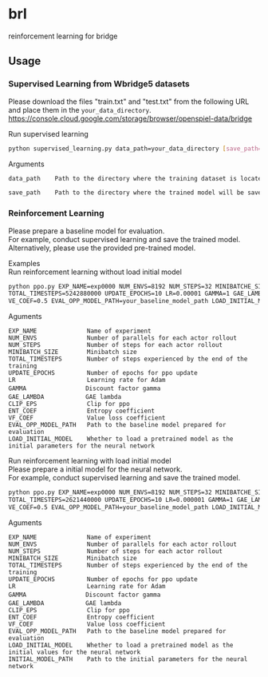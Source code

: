 # brl
reinforcement learning for bridge

## Usage
### Supervised Learning from Wbridge5 datasets
Please download the files "train.txt" and "test.txt" from the following URL and place them in the `your_data_directory`.
https://console.cloud.google.com/storage/browser/openspiel-data/bridge  

Run supervised learning
```bash
python supervised_learning.py data_path=your_data_directory [save_path=your_model_directory]
```

Arguments
```bash
data_path    Path to the directory where the training dataset is located

save_path    Path to the directory where the trained model will be saved
```
### Reinforcement Learning
Please prepare a baseline model for evaluation.  
For example, conduct supervised learning and save the trained model.
Alternatively, please use the provided pre-trained model.  

Examples  
Run reinforcement learning without load initial model

```bash
python ppo.py EXP_NAME=exp0000 NUM_ENVS=8192 NUM_STEPS=32 MINIBATCHE_SIZE=1024 \
TOTAL_TIMESTEPS=5242880000 UPDATE_EPOCHS=10 LR=0.00001 GAMMA=1 GAE_LAMBDA=0.95 ENT_COEF=0.001 \
VE_COEF=0.5 EVAL_OPP_MODEL_PATH=your_baseline_model_path LOAD_INITIAL_MODEL=False 
```
Aguments
```
EXP_NAME              Name of experiment
NUM_ENVS              Number of parallels for each actor rollout
NUM_STEPS             Number of steps for each actor rollout
MINIBATCH_SIZE        Minibatch size
TOTAL_TIMESTEPS       Number of steps experienced by the end of the training
UPDATE_EPOCHS         Number of epochs for ppo update
LR                    Learning rate for Adam
GAMMA　　　　　　　　　　Discount factor gamma
GAE_LAMBDA　　　　　　　GAE lambda
CLIP_EPS              Clip for ppo
ENT_COEF              Entropy coefficient
VF_COEF               Value loss coefficient
EVAL_OPP_MODEL_PATH   Path to the baseline model prepared for evaluation
LOAD_INITIAL_MODEL    Whether to load a pretrained model as the initial parameters for the neural network
```

Run reinforcement learning with load initial model  
Please prepare a initial model for the neural network.  
For example, conduct supervised learning and save the trained model.

```bash
python ppo.py EXP_NAME=exp0000 NUM_ENVS=8192 NUM_STEPS=32 MINIBATCHE_SIZE=1024 \
TOTAL_TIMESTEPS=2621440000 UPDATE_EPOCHS=10 LR=0.000001 GAMMA=1 GAE_LAMBDA=0.95 ENT_COEF=0.001 \
VE_COEF=0.5 EVAL_OPP_MODEL_PATH=your_baseline_model_path LOAD_INITIAL_MODEL=True INITIAL_MODEL_PATH=your_initial_model_path
```
Aguments
```
EXP_NAME              Name of experiment
NUM_ENVS              Number of parallels for each actor rollout
NUM_STEPS             Number of steps for each actor rollout
MINIBATCH_SIZE        Minibatch size
TOTAL_TIMESTEPS       Number of steps experienced by the end of the training
UPDATE_EPOCHS         Number of epochs for ppo update
LR                    Learning rate for Adam
GAMMA　　　　　　　　　　Discount factor gamma
GAE_LAMBDA　　　　　　　GAE lambda
CLIP_EPS              Clip for ppo
ENT_COEF              Entropy coefficient
VF_COEF               Value loss coefficient
EVAL_OPP_MODEL_PATH   Path to the baseline model prepared for evaluation
LOAD_INITIAL_MODEL    Whether to load a pretrained model as the initial values for the neural network
INITIAL_MODEL_PATH    Path to the initial parameters for the neural network
```
